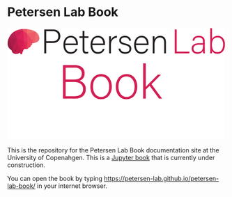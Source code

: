 # Petersen Lab Book

<img src="logo.png" width="500" float="center">

This is the repository for the Petersen Lab Book documentation site at the University of Copenahgen. This is a [Jupyter book](https://jupyterbook.org/) that is currently under construction.

You can open the book by typing https://petersen-lab.github.io/petersen-lab-book/ in your internet browser.